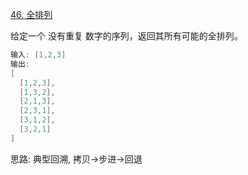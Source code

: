[46. 全排列](https://leetcode-cn.com/problems/permutations/solution/hui-su-suan-fa-yi-chong-dfs-by-wangyk-5bgg/)

给定一个 没有重复 数字的序列，返回其所有可能的全排列。

```java
输入: [1,2,3]
输出:
[
  [1,2,3],
  [1,3,2],
  [2,1,3],
  [2,3,1],
  [3,1,2],
  [3,2,1]
]
```

思路: 典型回溯, 拷贝->步进->回退







